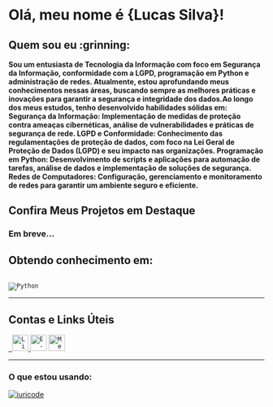 <h1>Olá, meu nome é <strong>{Lucas Silva}!</strong></h1>

<h2>Quem sou eu :grinning: </h3>

<p><strong>Sou um entusiasta de Tecnologia da Informação com foco em Segurança da Informação, conformidade com a LGPD, programação em Python e administração de redes. Atualmente, estou aprofundando meus conhecimentos nessas áreas, buscando sempre as melhores práticas e inovações para garantir a segurança e integridade dos dados.Ao longo dos meus estudos, tenho desenvolvido habilidades sólidas em:
  Segurança da Informação: Implementação de medidas de proteção contra ameaças cibernéticas, análise de vulnerabilidades e práticas de segurança de rede.
  LGPD e Conformidade: Conhecimento das regulamentações de proteção de dados, com foco na Lei Geral de Proteção de Dados (LGPD) e seu impacto nas organizações.
  Programação em Python: Desenvolvimento de scripts e aplicações para automação de tarefas, análise de dados e implementação de soluções de segurança.
  Redes de Computadores: Configuração, gerenciamento e monitoramento de redes para garantir um ambiente seguro e eficiente.</strong></p>

<h2>Confira Meus Projetos em Destaque</h2>
<h3>Em breve...</h3>


<h2>Obtendo conhecimento em:</h2>

<code> <img src="https://img.shields.io/badge/Python-14354C?style=for-the-badge&logo=python&logoColor=white" alt="Python"/></code>

---
<h2>Contas e Links Úteis</h2>
<code><a href="https://www.linkedin.com/in/lucasdasilvanascimento/"> <img height="32" src="https://img.shields.io/badge/LinkedIn-0077B5?style=for-the-badge&logo=linkedin&logoColor=white" alt="Linkedin"/></code> </a>
<code><a href="mailto:txtlucassilva@gmail.com""><img height="32" src="https://img.shields.io/badge/Gmail-D14836?style=for-the-badge&logo=gmail&logoColor=white" alt="E-mail"/></code></a>
<code><a href="https://medium.com/@txtlucassilva"><img height="32" src="https://img.shields.io/badge/Medium-12100E?style=for-the-badge&logo=medium&logoColor=white" alt="Medium"/></code></a>

---
<h3>O que estou usando:</h3>

[![iuricode](https://github-readme-stats.vercel.app/api/top-langs/?username=LucaLSN&layout=compact)](https://github.com/anuraghazra/github-readme-stats)
